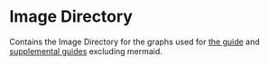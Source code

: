 # Image Directory
Contains the Image Directory for the graphs used for [the guide](../README.md) and [supplemental guides](./markdown) excluding mermaid.
